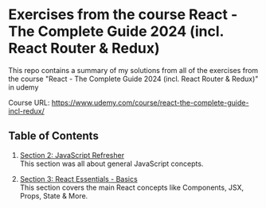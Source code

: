 # Exercises from the course React - The Complete Guide 2024 (incl. React Router & Redux)


This repo contains a summary of my solutions from all of the exercises from the course "React - The Complete Guide 2024 (incl. React Router &amp; Redux)" in udemy

Course URL: https://www.udemy.com/course/react-the-complete-guide-incl-redux/

## Table of Contents

1. [Section 2: JavaScript Refresher](/Section%202/README.md)  
This section was all about general JavaScript concepts.

2. [Section 3: React Essentials - Basics](/Section%203/README.md)  
This section covers the main React concepts like Components, JSX, Props, State & More.